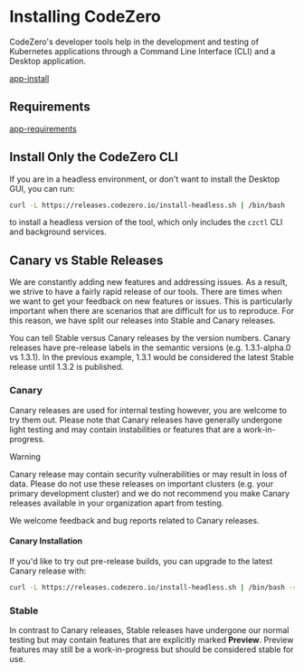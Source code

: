 # Installing CodeZero

CodeZero's developer tools help in the development and testing of Kubernetes applications through a Command Line Interface (CLI) and a Desktop application.

[app-install](../_fragments/app-install.md ":include")

## Requirements

[app-requirements](../_fragments/app-requirements.md ":include")

## Install Only the CodeZero CLI

If you are in a headless environment, or don't want to install the Desktop GUI, you can run:

```bash
curl -L https://releases.codezero.io/install-headless.sh | /bin/bash
```

to install a headless version of the tool, which only includes the `czctl` CLI and background services.

## Canary vs Stable Releases

We are constantly adding new features and addressing issues. As a result, we strive to have a fairly rapid release of our tools. There are times when we want to get your feedback on new features or issues. This is particularly important when there are scenarios that are difficult for us to reproduce. For this reason, we have split our releases into Stable and Canary releases.

You can tell Stable versus Canary releases by the version numbers. Canary releases have pre-release labels in the semantic versions (e.g. 1.3.1-alpha.0 vs 1.3.1). In the previous example, 1.3.1 would be considered the latest Stable release until 1.3.2 is published.

### Canary

Canary releases are used for internal testing however, you are welcome to try them out. Please note that Canary releases have generally undergone light testing and may contain instabilities or features that are a work-in-progress.

> [!WARNING]
> Canary release may contain security vulnerabilities or may result in loss of data. Please do not use these releases on important clusters (e.g. your primary development cluster) and we do not recommend you make Canary releases available in your organization apart from testing.

We welcome feedback and bug reports related to Canary releases.

#### Canary Installation

If you'd like to try out pre-release builds, you can upgrade to the latest Canary release with:

```bash
curl -L https://releases.codezero.io/install-headless.sh | /bin/bash -s canary
```

### Stable

In contrast to Canary releases, Stable releases have undergone our normal testing but may contain features that are explicitly marked **Preview**. Preview features may still be a work-in-progress but should be considered stable for use.
